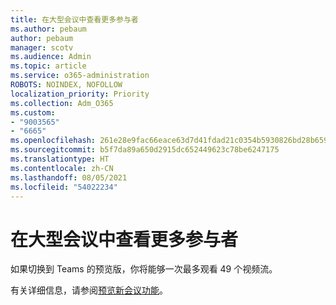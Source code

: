 ```yaml
---
title: 在大型会议中查看更多参与者
ms.author: pebaum
author: pebaum
manager: scotv
ms.audience: Admin
ms.topic: article
ms.service: o365-administration
ROBOTS: NOINDEX, NOFOLLOW
localization_priority: Priority
ms.collection: Adm_O365
ms.custom:
- "9003565"
- "6665"
ms.openlocfilehash: 261e28e9fac66eace63d7d41fdad21c0354b5930826bd28b659ce5e3d159655f
ms.sourcegitcommit: b5f7da89a650d2915dc652449623c78be6247175
ms.translationtype: HT
ms.contentlocale: zh-CN
ms.lasthandoff: 08/05/2021
ms.locfileid: "54022234"
---
```

# <a name="see-more-participants-in-a-large-meeting"></a>在大型会议中查看更多参与者

如果切换到 Teams 的预览版，你将能够一次最多观看 49 个视频流。

有关详细信息，请参阅[预览新会议功能](https://support.microsoft.com/office/04533e91-3203-4530-a1c0-8f77c0731699)。
